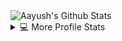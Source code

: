 <img alt="Aayush's Github Stats" src="https://github-readme-stats.vercel.app/api?username=ayushk1804&show_icons=true&count_private=true&theme=vue-dark&hide_border=true&bg_color=0D1117" />
<details> 
  <summary>💻 More Profile Stats</summary>
  <br/>
  &emsp;<img alt="Aayush's Top Languages" src="https://github-readme-stats.vercel.app/api/top-langs/?username=ayushk1804&langs_count=6&layout=compact&theme=vue-dark&hide_border=true&bg_color=0D1117" />
  <br/>
  <img alt="DenverCoder1's Activity Graph" src="https://activity-graph.herokuapp.com/graph?username=ayushk1804&bg_color=0D1117&color=5BCDEC&line=5BCDEC&point=FFFFFF&hide_border=true" /> 
  <b>Note:</b> Top languages is only a metric of the languages my public code consists of and doesn't reflect experience or skill level.
</details>
